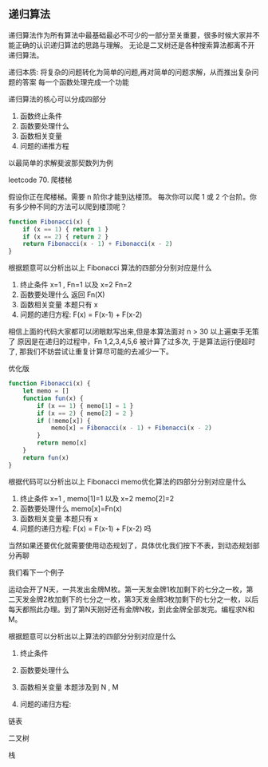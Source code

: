 ## 递归算法

递归算法作为所有算法中最基础最必不可少的一部分至关重要，很多时候大家并不能正确的认识递归算法的思路与理解。
无论是二叉树还是各种搜索算法都离不开递归算法。

递归本质: 将复杂的问题转化为简单的问题,再对简单的问题求解，从而推出复杂问题的答案
每一个函数处理完成一个功能

递归算法的核心可以分成四部分

1. 函数终止条件
2. 函数要处理什么
3. 函数相关变量
4. 问题的递推方程

以最简单的求解斐波那契数列为例

leetcode 70. 爬楼梯

假设你正在爬楼梯。需要 n 阶你才能到达楼顶。
每次你可以爬 1 或 2 个台阶。你有多少种不同的方法可以爬到楼顶呢？

```js
function Fibonacci(x) {
    if (x == 1) { return 1 }
    if (x == 2) { return 2 }
    return Fibonacci(x - 1) + Fibonacci(x - 2)
}
```
根据题意可以分析出以上 Fibonacci 算法的四部分分别对应是什么

1. 终止条件 x=1 , Fn=1 以及 x=2 Fn=2 
2. 函数要处理什么 返回 Fn(X)
3. 函数相关变量 本题只有 x
4. 问题的递归方程: F(x) = F(x-1) + F(x-2) 

相信上面的代码大家都可以闭眼默写出来,但是本算法面对 n > 30 以上遍束手无策了
原因是在递归的过程中，Fn 1,2,3,4,5,6 被计算了过多次, 于是算法运行便超时了, 那我们不妨尝试让重复计算尽可能的去减少一下。

优化版

```js
function Fibonacci(x) {
    let memo = []
    function fun(x) {
        if (x == 1) { memo[1] = 1 }
        if (x == 2) { memo[2] = 2 }
        if (!memo[x]) {
            memo[x] = Fibonacci(x - 1) + Fibonacci(x - 2)
        }
        return memo[x]
    }
    return fun(x)
}
```
根据代码可以分析出以上 Fibonacci memo优化算法的四部分分别对应是什么

1. 终止条件 x=1 , memo[1]=1 以及 x=2 memo[2]=2 
2. 函数要处理什么 memo[x]=Fn(x) 
3. 函数相关变量 本题只有 x
4. 问题的递归方程: F(x) = F(x-1) + F(x-2) 
    吗         

当然如果还要优化就需要使用动态规划了，具体优化我们按下不表，到动态规划部分再聊

我们看下一个例子

运动会开了N天，一共发出金牌M枚。第一天发金牌1枚加剩下的七分之一枚，第二天发金牌2枚加剩下的七分之一枚，第3天发金牌3枚加剩下的七分之一枚，以后每天都照此办理。到了第N天刚好还有金牌N枚，到此金牌全部发完。编程求N和M。


根据题意可以分析出以上算法的四部分分别对应是什么

1. 终止条件 
2. 函数要处理什么 



  
3. 函数相关变量 本题涉及到 N , M 
4. 问题的递归方程: 


链表

二叉树

栈